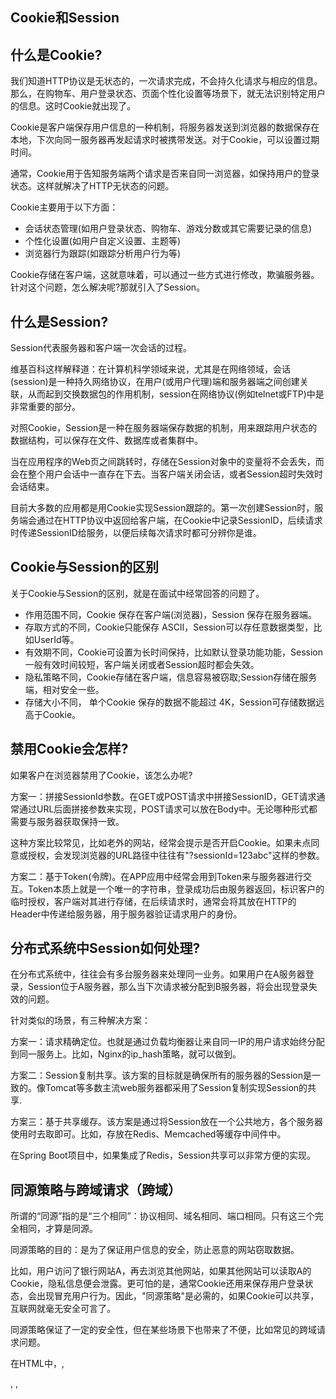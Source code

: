 ## Cookie和Session

## 什么是Cookie?

我们知道HTTP协议是无状态的，一次请求完成，不会持久化请求与相应的信息。那么，在购物车、用户登录状态、页面个性化设置等场景下，就无法识别特定用户的信息。这时Cookie就出现了。

Cookie是客户端保存用户信息的一种机制，将服务器发送到浏览器的数据保存在本地，下次向同一服务器再发起请求时被携带发送。对于Cookie，可以设置过期时间。

通常，Cookie用于告知服务端两个请求是否来自同一浏览器，如保持用户的登录状态。这样就解决了HTTP无状态的问题。

Cookie主要用于以下方面：

- 会话状态管理(如用户登录状态、购物车、游戏分数或其它需要记录的信息)
- 个性化设置(如用户自定义设置、主题等)
- 浏览器行为跟踪(如跟踪分析用户行为等)

Cookie存储在客户端，这就意味着，可以通过一些方式进行修改，欺骗服务器。针对这个问题，怎么解决呢?那就引入了Session。



## 什么是Session?

Session代表服务器和客户端一次会话的过程。

维基百科这样解释道：在计算机科学领域来说，尤其是在网络领域，会话(session)是一种持久网络协议，在用户(或用户代理)端和服务器端之间创建关联，从而起到交换数据包的作用机制，session在网络协议(例如telnet或FTP)中是非常重要的部分。

对照Cookie，Session是一种在服务器端保存数据的机制，用来跟踪用户状态的数据结构，可以保存在文件、数据库或者集群中。

当在应用程序的Web页之间跳转时，存储在Session对象中的变量将不会丢失，而会在整个用户会话中一直存在下去。当客户端关闭会话，或者Session超时失效时会话结束。

目前大多数的应用都是用Cookie实现Session跟踪的。第一次创建Session时，服务端会通过在HTTP协议中返回给客户端，在Cookie中记录SessionID，后续请求时传递SessionID给服务，以便后续每次请求时都可分辨你是谁。



## Cookie与Session的区别

关于Cookie与Session的区别，就是在面试中经常回答的问题了。

- 作用范围不同，Cookie 保存在客户端(浏览器)，Session 保存在服务器端。
- 存取方式的不同，Cookie只能保存 ASCII，Session可以存任意数据类型，比如UserId等。
- 有效期不同，Cookie可设置为长时间保持，比如默认登录功能功能，Session一般有效时间较短，客户端关闭或者Session超时都会失效。
- 隐私策略不同，Cookie存储在客户端，信息容易被窃取;Session存储在服务端，相对安全一些。
- 存储大小不同， 单个Cookie 保存的数据不能超过 4K，Session可存储数据远高于Cookie。



## 禁用Cookie会怎样?

如果客户在浏览器禁用了Cookie，该怎么办呢?

方案一：拼接SessionId参数。在GET或POST请求中拼接SessionID，GET请求通常通过URL后面拼接参数来实现，POST请求可以放在Body中。无论哪种形式都需要与服务器获取保持一致。

这种方案比较常见，比如老外的网站，经常会提示是否开启Cookie。如果未点同意或授权，会发现浏览器的URL路径中往往有"?sessionId=123abc"这样的参数。

方案二：基于Token(令牌)。在APP应用中经常会用到Token来与服务器进行交互。Token本质上就是一个唯一的字符串，登录成功后由服务器返回，标识客户的临时授权，客户端对其进行存储，在后续请求时，通常会将其放在HTTP的Header中传递给服务器，用于服务器验证请求用户的身份。



## 分布式系统中Session如何处理?

在分布式系统中，往往会有多台服务器来处理同一业务。如果用户在A服务器登录，Session位于A服务器，那么当下次请求被分配到B服务器，将会出现登录失效的问题。

针对类似的场景，有三种解决方案：

方案一：请求精确定位。也就是通过负载均衡器让来自同一IP的用户请求始终分配到同一服务上。比如，Nginx的ip_hash策略，就可以做到。

方案二：Session复制共享。该方案的目标就是确保所有的服务器的Session是一致的。像Tomcat等多数主流web服务器都采用了Session复制实现Session的共享.

方案三：基于共享缓存。该方案是通过将Session放在一个公共地方，各个服务器使用时去取即可。比如，存放在Redis、Memcached等缓存中间件中。

在Spring Boot项目中，如果集成了Redis，Session共享可以非常方便的实现。

## 同源策略与跨域请求（跨域）

所谓的“同源”指的是“三个相同”：协议相同、域名相同、端口相同。只有这三个完全相同，才算是同源。

同源策略的目的：是为了保证用户信息的安全，防止恶意的网站窃取数据。

比如，用户访问了银行网站A，再去浏览其他网站，如果其他网站可以读取A的Cookie，隐私信息便会泄露。更可怕的是，通常Cookie还用来保存用户登录状态，会出现冒充用户行为。因此，"同源策略"是必需的，如果Cookie可以共享，互联网就毫无安全可言了。

同源策略保证了一定的安全性，但在某些场景下也带来了不便，比如常见的跨域请求问题。

在HTML中，<a>,<form>, <img>, <script>, <iframe>, <link> 等标签以及Ajax都可以指向一个资源地址，而所谓的跨域请求就是指：当前发起请求的域与该请求指向的资源所在的域不一样。同源即同域，三项有一项不同便会出现跨域请求。

浏览器会对跨域请求做出限制，因为跨域请求可能会被利用发动CSRF攻击。

CSRF（Cross-site request forgery），即“跨站请求伪造”，也被称为：one click attack/session riding，缩写为：CSRF/XSRF。CSRF攻击者在用户已经登录目标网站之后，诱使用户访问一个攻击页面，利用目标网站对用户的信任，以用户身份在攻击页面对目标网站发起伪造用户操作的请求，达到攻击目的。

针对跨域请求通常有如下方法：

- 通过代理避开跨域请求；
- 通过Jsonp跨域；
- 通过跨域资源共享（CORS）；

关于跨域的具体解决步骤，就不再展开了。

## 小结

在准备面试题时，我们通常只会去背诵Cookie和Session的区别。但只有系统的学习才能更深刻的把知识点串联起来，形成强大记忆，融会贯通的效果。比如，本文了解了Cookie与Session出现的原因、解决的问题以及引入之后又会带来什么问题等，更加系统全面的掌握了这一知识点。